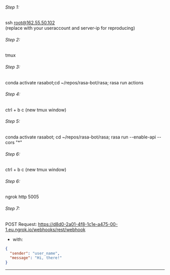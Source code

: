 ###### Step 1:

ssh root@162.55.50.102   
(replace with your useraccount and server-ip for reproducing)

###### Step 2:

tmux

###### Step 3:

conda activate rasabot;cd ~/repos/rasa-bot/rasa; rasa run actions

###### Step 4:

ctrl + b  c (new tmux window)

###### Step 5:

conda activate rasabot; cd ~/repos/rasa-bot/rasa; rasa run --enable-api --cors "*"

###### Step 6:

ctrl + b  c (new tmux window)

###### Step 6:

ngrok http 5005

###### Step 7:

POST Request: https://d8d0-2a01-4f8-1c1e-a475-00-1.eu.ngrok.io/webhooks/rest/webhook

- with:

```json
{
  "sender": "user_name",
  "message": "Hi, there!"
}
```



****
